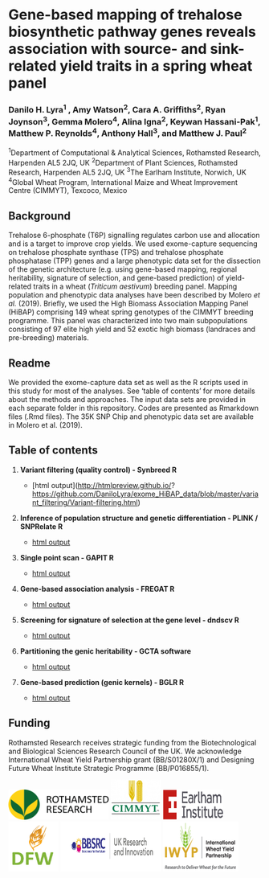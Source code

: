 # **Gene-based mapping of trehalose biosynthetic pathway genes reveals association with source- and sink-related yield traits in a spring wheat panel**

### Danilo H. Lyra<sup>1</sup> , Amy Watson<sup>2</sup>, Cara A. Griffiths<sup>2</sup>, Ryan Joynson<sup>3</sup>, Gemma Molero<sup>4</sup>, Alina Igna<sup>2</sup>, Keywan Hassani-Pak<sup>1</sup>, Matthew P. Reynolds<sup>4</sup>, Anthony Hall<sup>3</sup>, and Matthew J. Paul<sup>2</sup>

<sup>1</sup>Department of Computational & Analytical Sciences, Rothamsted Research, Harpenden AL5 2JQ, UK
<sup>2</sup>Department of Plant Sciences, Rothamsted Research, Harpenden AL5 2JQ, UK
<sup>3</sup>The Earlham Institute, Norwich, UK
<sup>4</sup>Global Wheat Program, International Maize and Wheat Improvement Centre (CIMMYT), Texcoco, Mexico

## Background
Trehalose 6-phosphate (T6P) signalling regulates carbon use and allocation and is a target to improve crop yields. We used exome-capture sequencing on trehalose phosphate synthase (TPS) and trehalose phosphate phosphatase (TPP) genes and a large phenotypic data set for the dissection of the genetic architecture (e.g. using gene-based mapping, regional heritability, signature of selection, and gene-based prediction) of yield-related traits in a wheat (*Triticum aestivum*) breeding panel. Mapping population and phenotypic data analyses have been described by Molero *et al.* (2019). Briefly, we used the High Biomass Association Mapping Panel (HiBAP) comprising 149 wheat spring genotypes of the CIMMYT breeding programme. This panel was characterized into two main subpopulations consisting of 97 elite high yield and 52 exotic high biomass (landraces and pre-breeding) materials.

## Readme
We provided the exome-capture data set as well as the R scripts used in this study for most of the analyses. See ‘table of contents’ for more details about the methods and approaches. The input data sets are provided in each separate folder in this repository. Codes are presented as Rmarkdown files (.Rmd files). The 35K SNP Chip and phenotypic data set are available in Molero et al. (2019).

## Table of contents
1. **Variant filtering (quality control) - Synbreed R**
     - [html output](http://htmlpreview.github.io/? https://github.com/DaniloLyra/exome_HiBAP_data/blob/master/variant_filtering/Variant-filtering.html)

2. **Inference of population structure and genetic differentiation - PLINK / SNPRelate R**
     - [html output](http://htmlpreview.github.io/?https://raw.githubusercontent.com/DaniloLyra/exome_HiBAP_data/master/PS/Diversity-analysis.html?token=ACXKHZ2I37SECW6K35XALTK6WV5BE)

3. **Single point scan - GAPIT R**
     - [html output](http://htmlpreview.github.io/?https://raw.githubusercontent.com/DaniloLyra/exome_HiBAP_data/master/single-scan/Single-variant-analysis.html?token=ACXKHZ7EAUHB267OHKL4POS6WVXZY)

4. **Gene-based association analysis - FREGAT R**
     - [html output](http://htmlpreview.github.io/?https://raw.githubusercontent.com/DaniloLyra/exome_HiBAP_data/master/gene-mapping/Gene-based-analysis.html?token=ACXKHZ2I37SECW6K35XALTK6WV5BE)

5. **Screening for signature of selection at the gene level - dndscv R**
     - [html output](http://htmlpreview.github.io/?https://raw.githubusercontent.com/DaniloLyra/exome_HiBAP_data/master/signature-selection/Signature-selection.html?token=ACXKHZ5476ELAJ57AQK5R5S6WVZJW)

6. **Partitioning the genic heritability - GCTA software**
     - [html output](http://htmlpreview.github.io/?https://raw.githubusercontent.com/DaniloLyra/exome_HiBAP_data/master/gene-heritability/Regional_Gene_heritability.html?token=ACXKHZ7TQS22EXEHLQG2TMS6WV3KY)

7. **Gene-based prediction (genic kernels) - BGLR R**
     - [html output](http://htmlpreview.github.io/?https://raw.githubusercontent.com/DaniloLyra/exome_HiBAP_data/master/genomic-prediction/Genomic-prediction.html?token=ACXKHZZ3QJOD2VS6DBY7PNC6WV4KA)

## Funding
Rothamsted Research receives strategic funding from the Biotechnological and Biological Sciences Research Council of the UK. We acknowledge International Wheat Yield Partnership grant (BB/S01280X/1) and Designing Future Wheat Institute Strategic Programme (BB/P016855/1).

<p float="left">
<img src="https://github.com/DaniloLyra/exome_HiBAP_data/blob/master/Pictures/rothamsted-logo.png" width="200" height="60">
<img src="https://github.com/DaniloLyra/exome_HiBAP_data/blob/master/Pictures/image_1.jpeg" width="100" height="80">
<img src="https://github.com/DaniloLyra/exome_HiBAP_data/blob/master/Pictures/Earlham_Institute_logo.png" width="120" height="60">
<img src="https://github.com/DaniloLyra/exome_HiBAP_data/blob/master/Pictures/DFW-logo.jpg" width="100" height="100">
<img src="https://github.com/DaniloLyra/exome_HiBAP_data/blob/master/Pictures/bbsrc-logo.jpg" width="200" height="100">
<img src="https://github.com/DaniloLyra/exome_HiBAP_data/blob/master/Pictures/iwyp-Logo.png" width="150" height="100">
</p>

